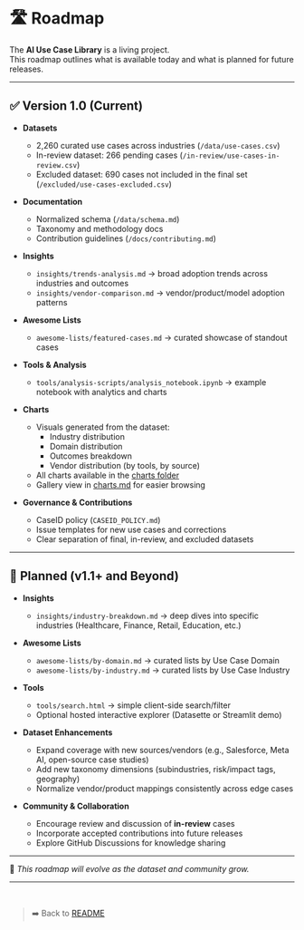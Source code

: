 # 🛣️ Roadmap

The **AI Use Case Library** is a living project.  
This roadmap outlines what is available today and what is planned for future releases.

---

## ✅ Version 1.0 (Current)

- **Datasets**  
  - 2,260 curated use cases across industries (`/data/use-cases.csv`)  
  - In-review dataset: 266 pending cases (`/in-review/use-cases-in-review.csv`)  
  - Excluded dataset: 690 cases not included in the final set (`/excluded/use-cases-excluded.csv`)  

- **Documentation**  
  - Normalized schema (`/data/schema.md`)  
  - Taxonomy and methodology docs  
  - Contribution guidelines (`/docs/contributing.md`)  

- **Insights**  
  - `insights/trends-analysis.md` → broad adoption trends across industries and outcomes  
  - `insights/vendor-comparison.md` → vendor/product/model adoption patterns  

- **Awesome Lists**  
  - `awesome-lists/featured-cases.md` → curated showcase of standout cases  

- **Tools & Analysis**  
  - `tools/analysis-scripts/analysis_notebook.ipynb` → example notebook with analytics and charts  

- **Charts**  
  - Visuals generated from the dataset:
    - Industry distribution
    - Domain distribution
    - Outcomes breakdown
    - Vendor distribution (by tools, by source)
  - All charts available in the [charts folder](./charts/)  
  - Gallery view in [charts.md](./charts/charts.md) for easier browsing

- **Governance & Contributions**  
  - CaseID policy (`CASEID_POLICY.md`)  
  - Issue templates for new use cases and corrections  
  - Clear separation of final, in-review, and excluded datasets  

---

## 🚀 Planned (v1.1+ and Beyond)

- **Insights**  
  - `insights/industry-breakdown.md` → deep dives into specific industries (Healthcare, Finance, Retail, Education, etc.)  

- **Awesome Lists**  
  - `awesome-lists/by-domain.md` → curated lists by Use Case Domain  
  - `awesome-lists/by-industry.md` → curated lists by Use Case Industry  

- **Tools**  
  - `tools/search.html` → simple client-side search/filter  
  - Optional hosted interactive explorer (Datasette or Streamlit demo)  

- **Dataset Enhancements**  
  - Expand coverage with new sources/vendors (e.g., Salesforce, Meta AI, open-source case studies)  
  - Add new taxonomy dimensions (subindustries, risk/impact tags, geography)  
  - Normalize vendor/product mappings consistently across edge cases  

- **Community & Collaboration**  
  - Encourage review and discussion of **in-review** cases  
  - Incorporate accepted contributions into future releases  
  - Explore GitHub Discussions for knowledge sharing  

---

📌 *This roadmap will evolve as the dataset and community grow.*

---
<br>

> ➡️ Back to [README](./README.md)